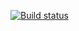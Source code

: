 [![Build status](https://ci.appveyor.com/api/projects/status/mkqy37k4wgmf09s6?svg=true)](https://ci.appveyor.com/project/S-Alekseeva/createanewcard)

